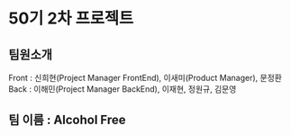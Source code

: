 # 50기 2차 프로젝트

## 팀원소개

Front : 신희현(Project Manager FrontEnd), 이새미(Product Manager), 문정환
Back : 이해민(Project Manager BackEnd), 이재현, 정원규, 김문영


## 팀 이름 : Alcohol Free
